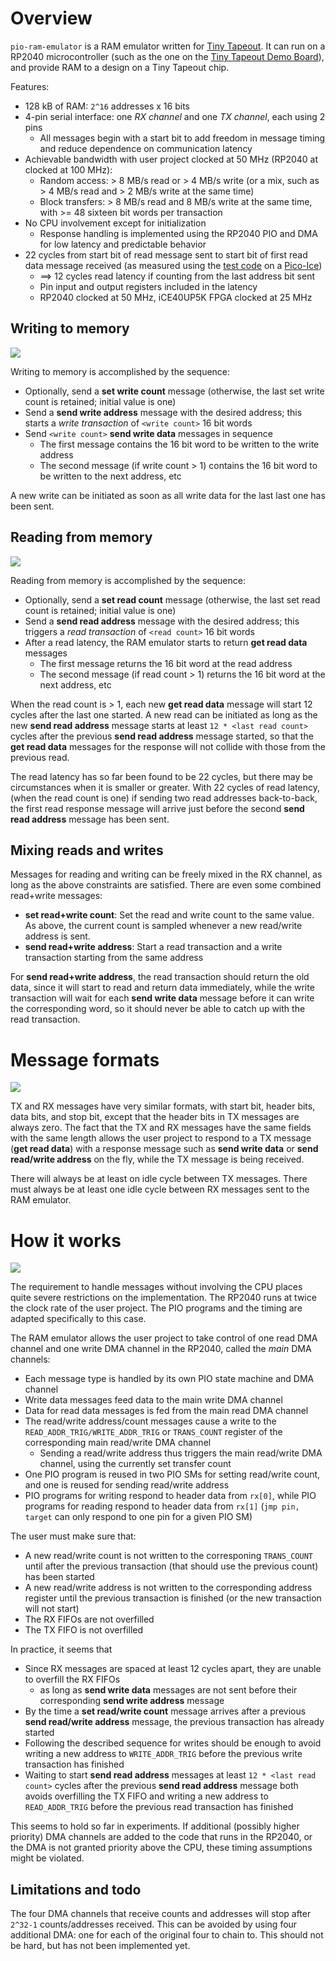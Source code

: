 Overview
========
`pio-ram-emulator` is a RAM emulator written for [Tiny Tapeout](https://tinytapeout.com/).
It can run on a RP2040 microcontroller (such as the one on the [Tiny Tapeout Demo Board](https://github.com/TinyTapeout/tt-demo-pcb)), and provide RAM to a design on a Tiny Tapeout chip.

Features:

- 128 kB of RAM: `2^16` addresses x 16 bits
- 4-pin serial interface: one _RX channel_ and one _TX channel_, each using 2 pins
	- All messages begin with a start bit to add freedom in message timing and reduce dependence on communication latency
- Achievable bandwidth with user project clocked at 50 MHz (RP2040 at clocked at 100 MHz):
	- Random access: > 8 MB/s read or > 4 MB/s write (or a mix, such as > 4 MB/s read and > 2 MB/s write at the same time)
	- Block transfers: > 8 MB/s read and 8 MB/s write at the same time, with >= 48 sixteen bit words per transaction
- No CPU involvement except for initialization
	- Response handling is implemented using the RP2040 PIO and DMA for low latency and predictable behavior
- 22 cycles from start bit of read message sent to start bit of first read data message received (as measured using the [test code](../pico-ice/ram-emu-test) on a [Pico-Ice](https://pico-ice.tinyvision.ai/))
	- ==> 12 cycles read latency if counting from the last address bit sent
	- Pin input and output registers included in the latency
	- RP2040 clocked at 50 MHz, iCE40UP5K FPGA clocked at 25 MHz

Writing to memory
-----------------
![](writing.png)

Writing to memory is accomplished by the sequence:

- Optionally, send a **set write count** message (otherwise, the last set write count is retained; initial value is one)
- Send a **send write address** message with the desired address; this starts a _write transaction_ of `<write count>` 16 bit words
- Send `<write count>` **send write data** messages in sequence
	- The first message contains the 16 bit word to be written to the write address
	- The second message (if write count > 1) contains the 16 bit word to be written to the next address, etc

A new write can be initiated as soon as all write data for the last last one has been sent.

Reading from memory
-------------------
![](reading.png)

Reading from memory is accomplished by the sequence:

- Optionally, send a **set read count** message (otherwise, the last set read count is retained; initial value is one)
- Send a **send read address** message with the desired address; this triggers a _read transaction_ of `<read count>` 16 bit words
- After a read latency, the RAM emulator starts to return **get read data** messages
	- The first message returns the 16 bit word at the read address
	- The second message (if read count > 1) returns the 16 bit word at the next address, etc

When the read count is > 1, each new **get read data** message will start 12 cycles after the last one started.
A new read can be initiated as long as the new **send read address** message starts at least `12 * <last read count>` cycles after the previous **send read address** message started,
so that the **get read data** messages for the response will not collide with those from the previous read.

The read latency has so far been found to be 22 cycles, but there may be circumstances when it is smaller or greater.
With 22 cycles of read latency, (when the read count is one) if sending two read addresses back-to-back, the first read response message will arrive just before the second **send read address** message has been sent.

Mixing reads and writes
-----------------------
Messages for reading and writing can be freely mixed in the RX channel, as long as the above constraints are satisfied.
There are even some combined read+write messages:

- **set read+write count**: Set the read and write count to the same value. As above, the current count is sampled whenever a new read/write address is sent.
- **send read+write address**: Start a read transaction and a write transaction starting from the same address

For **send read+write address**, the read transaction should return the old data, since it will start to read and return data immediately, while the write transaction will wait for each **send write data** message before it can write the corresponding word, so it should never be able to catch up with the read transaction.

Message formats
===============
![](message-formats.png)

TX and RX messages have very similar formats, with start bit, header bits, data bits, and stop bit, except that the header bits in TX messages are always zero.
The fact that the TX and RX messages have the same fields with the same length allows the user project to respond to a TX message (**get read data**) with a response message such as **send write data** or **send read/write address** on the fly, while the TX message is being received.

There will always be at least on idle cycle between TX messages. There must always be at least one idle cycle between RX messages sent to the RAM emulator.

How it works
============
![](internals.png)

The requirement to handle messages without involving the CPU places quite severe restrictions on the implementation.
The RP2040 runs at twice the clock rate of the user project. The PIO programs and the timing are adapted specifically to this case.

The RAM emulator allows the user project to take control of one read DMA channel and one write DMA channel in the RP2040, called the _main_ DMA channels:

- Each message type is handled by its own PIO state machine and DMA channel
- Write data messages feed data to the main write DMA channel
- Data for read data messages is fed from the main read DMA channel
- The read/write address/count messages cause a write to the `READ_ADDR_TRIG/WRITE_ADDR_TRIG` or `TRANS_COUNT` register of the corresponding main read/write DMA channel
	- Sending a read/write address thus triggers the main read/write DMA channel, using the currently set transfer count
- One PIO program is reused in two PIO SMs for setting read/write count, and one is reused for sending read/write address
- PIO programs for writing respond to header data from `rx[0]`, while PIO programs for reading respond to header data from `rx[1]` (`jmp pin, target` can only respond to one pin for a given PIO SM)

The user must make sure that:

- A new read/write count is not written to the corresponing `TRANS_COUNT` until after the previous transaction (that should use the previous count) has been started
- A new read/write address is not written to the corresponding address register until the previous transaction is finished (or the new transaction will not start)
- The RX FIFOs are not overfilled
- The TX FIFO is not overfilled

In practice, it seems that

- Since RX messages are spaced at least 12 cycles apart, they are unable to overfill the RX FIFOs
	- as long as **send write data** messages are not sent before their corresponding **send write address** message
- By the time a **set read/write count** message arrives after a previous **send read/write address** message, the previous transaction has already started
- Following the described sequence for writes should be enough to avoid writing a new address to `WRITE_ADDR_TRIG` before the previous write transaction has finished
- Waiting to start **send read address** messages at least `12 * <last read count>` cycles after the previous **send read address** message both avoids overfilling the TX FIFO and writing a new address to `READ_ADDR_TRIG` before the previous read transaction has finished

This seems to hold so far in experiments. If additional (possibly higher priority) DMA channels are added to the code that runs in the RP2040, or the DMA is not granted priority above the CPU, these timing assumptions might be violated.

Limitations and todo
--------------------
The four DMA channels that receive counts and addresses will stop after `2^32-1` counts/addresses received.
This can be avoided by using four additional DMA: one for each of the original four to chain to. This should not be hard, but has not been implemented yet.
